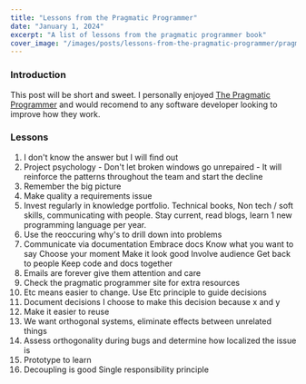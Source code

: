 ```yaml
---
title: "Lessons from the Pragmatic Programmer"
date: "January 1, 2024"
excerpt: "A list of lessons from the pragmatic programmer book"
cover_image: "/images/posts/lessons-from-the-pragmatic-programmer/pragmatic-programmer.png"
---
```


### Introduction

This post will be short and sweet. I personally enjoyed [The Pragmatic Programmer](https://pragprog.com/titles/tpp20/the-pragmatic-programmer-20th-anniversary-edition/) and would recomend to any software developer looking to improve how they work.
&nbsp;

### Lessons

1. I don't know the answer but I will find out
2. Project psychology - Don't let broken windows go unrepaired - It will reinforce the patterns throughout the team and start the decline
3. Remember the big picture
4. Make quality a requirements issue
5. Invest regularly in knowledge portfolio. Technical books, Non tech / soft skills, communicating with people. Stay current, read blogs, learn 1 new programming language per year.
6. Use the reoccuring why's to drill down into problems
7. Communicate via documentation Embrace docs Know what you want to say Choose your moment Make it look good Involve audience Get back to people Keep code and docs together
8. Emails are forever give them attention and care
9. Check the pragmatic programmer site for extra resources
10. Etc means easier to change. Use Etc principle to guide decisions
11. Document decisions I choose to make this decision because x and y
12. Make it easier to reuse
13. We want orthogonal systems, eliminate effects between unrelated things
14. Assess orthogonality during bugs and determine how localized the issue is
15. Prototype to learn
16. Decoupling is good Single responsibility principle
